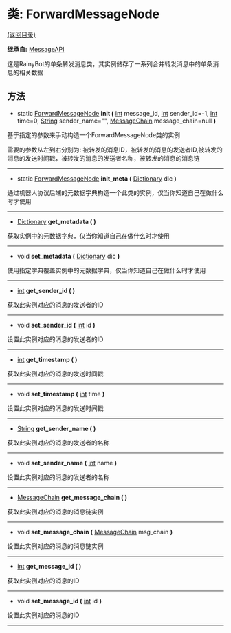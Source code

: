# 类: ForwardMessageNode

[(返回目录)](./)

**继承自:** [MessageAPI](MessageAPI.md)

这是RainyBot的单条转发消息类，其实例储存了一系列合并转发消息中的单条消息的相关数据

## 方法

* static [ForwardMessageNode](ForwardMessageNode.md) **init (** [int](https://docs.godotengine.org/en/latest/classes/class\_int.html) message\_id, [int](https://docs.godotengine.org/en/latest/classes/class\_int.html) sender\_id=-1, [int](https://docs.godotengine.org/en/latest/classes/class\_int.html) time=0, [String](https://docs.godotengine.org/en/latest/classes/class\_string.html) sender\_name="", [MessageChain](MessageChain.md) message\_chain=null **)**

基于指定的参数来手动构造一个ForwardMessageNode类的实例

需要的参数从左到右分别为: 被转发的消息ID，被转发的消息的发送者ID,被转发的消息的发送时间戳，被转发的消息的发送者名称，被转发的消息的消息链

***

* static [ForwardMessageNode](ForwardMessageNode.md) **init\_meta (** [Dictionary](https://docs.godotengine.org/en/latest/classes/class\_dictionary.html) dic **)**

通过机器人协议后端的元数据字典构造一个此类的实例，仅当你知道自己在做什么时才使用

***

* [Dictionary](https://docs.godotengine.org/en/latest/classes/class\_dictionary.html) **get\_metadata ( )**

获取实例中的元数据字典，仅当你知道自己在做什么时才使用

***

* void **set\_metadata (** [Dictionary](https://docs.godotengine.org/en/latest/classes/class\_dictionary.html) dic **)**

使用指定字典覆盖实例中的元数据字典，仅当你知道自己在做什么时才使用

***

* [int](https://docs.godotengine.org/en/latest/classes/class\_int.html) **get\_sender\_id ( )**

获取此实例对应的消息的发送者的ID

***

* void **set\_sender\_id (** [int](https://docs.godotengine.org/en/latest/classes/class\_int.html) id **)**

设置此实例对应的消息的发送者的ID

***

* [int](https://docs.godotengine.org/en/latest/classes/class\_int.html) **get\_timestamp ( )**

获取此实例对应的消息的发送时间戳

***

* void **set\_timestamp (** [int](https://docs.godotengine.org/en/latest/classes/class\_int.html) time **)**

设置此实例对应的消息的发送时间戳

***

* [String](https://docs.godotengine.org/en/latest/classes/class\_string.html) **get\_sender\_name ( )**

获取此实例对应的消息的发送者的名称

***

* void **set\_sender\_name (** [int](https://docs.godotengine.org/en/latest/classes/class\_int.html) name **)**

设置此实例对应的消息的发送者的名称

***

* [MessageChain](MessageChain.md) **get\_message\_chain ( )**

获取此实例对应的消息的消息链实例

***

* void **set\_message\_chain (** [MessageChain](MessageChain.md) msg\_chain **)**

设置此实例对应的消息的消息链实例

***

* [int](https://docs.godotengine.org/en/latest/classes/class\_int.html) **get\_message\_id ( )**

获取此实例对应的消息的ID

***

* void **set\_message\_id (** [int](https://docs.godotengine.org/en/latest/classes/class\_int.html) id **)**

设置此实例对应的消息的ID

***
